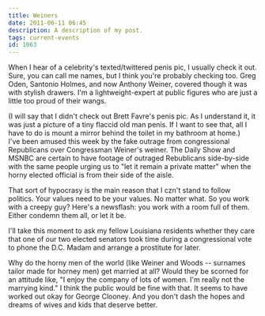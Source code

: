 ```yaml
---
title: Weiners
date: 2011-06-11 06:45
description: A description of my post.
tags: current-events
id: 1063
---
```

When I hear of a celebrity's texted/twittered penis pic, I usually check it out.  Sure, you can call me names, but I think you're probably checking too.  Greg Oden, Santonio Holmes, and now Anthony Weiner, covered though it was with stylish drawers.  I'm a lightweight-expert at public figures who are just a little too proud of their wangs.

(I will say that I didn't check out Brett Favre's penis pic.  As I understand it, it was just a picture of a tiny flaccid old man penis.  If I want to see that, all I have to do is mount a mirror behind the toilet in my bathroom at home.)
<span class="spanEndPreview">&nbsp;</span>
I've been amused this week by the fake outrage from congressional Republicans over Congressman Weiner's weiner.  The Daily Show and MSNBC are certain to have footage of outraged Rebublicans side-by-side with the same people urging us to "let it remain a private matter" when the horny elected official is from their side of the aisle.

That sort of hypocrasy is the main reason that I czn't stand to follow politics.  Your values need to be your values.  No matter what.  So you work with a creepy guy?  Here's a newsflash:  you work with a room full of them.  Either condemn them all, or let it be.

I'll take this moment to ask my fellow Louisiana residents whether they care that one of our two elected senators took time during a congressional vote to phone the D.C. Madam and arrange a prostitute for later.

Why do the horny men of the world (like Weiner and Woods -- surnames tailor made for horney men) get married at all?  Would they be scorned for an attitude like, "I enjoy the company of lots of women.  I'm really not the marrying kind."  I think the public would be fine with that.  It seems to have worked out okay for George Clooney.  And you don't dash the hopes and dreams of wives and kids that deserve better.

